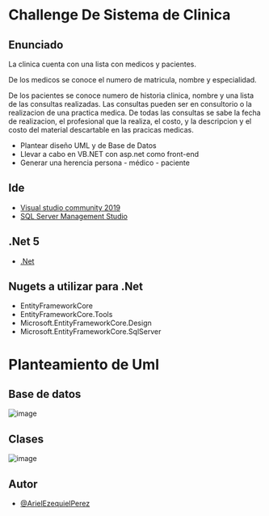 
# Challenge De Sistema de Clinica
## Enunciado
La clinica cuenta con una lista con medicos y pacientes.

De los medicos se conoce el numero de matricula, nombre y especialidad.

De los pacientes se conoce numero de historia clinica, nombre y una lista de las consultas realizadas.
Las consultas pueden ser en consultorio o la realizacion de una practica medica. 
De todas las consultas se sabe la fecha de realizacion, el profesional que la realiza, el costo, y la descripcion y el costo del material descartable en las pracicas medicas.

 * Plantear diseño UML y de Base de Datos 
 * Llevar a cabo en VB.NET con asp.net como front-end
 * Generar una herencia persona - médico - paciente 

## Ide
 - [Visual studio community 2019](https://my.visualstudio.com/Downloads?q=visual%20studio%202019&wt.mc_id=o~msft~vscom~older-downloads)
 - [SQL Server Management Studio](https://docs.microsoft.com/en-us/sql/ssms/download-sql-server-management-studio-ssms?view=sql-server-ver15)
## .Net 5
- [.Net](https://dotnet.microsoft.com/en-us/download/dotnet/5.0)
## Nugets a utilizar para .Net
- EntityFrameworkCore
- EntityFrameworkCore.Tools
- Microsoft.EntityFrameworkCore.Design
- Microsoft.EntityFrameworkCore.SqlServer
# Planteamiento de Uml
## Base de datos
![image](https://user-images.githubusercontent.com/64883289/161388948-c5f5eaa2-bed7-4059-aea4-2384e3ac9425.png)
## Clases
![image](https://user-images.githubusercontent.com/64883289/161389629-e35ee04c-9817-4002-b2aa-ccf9cce68bff.png)



## Autor

- [@ArielEzequielPerez](https://github.com/ArielEzequielPerez)


 
